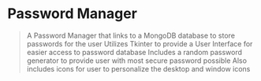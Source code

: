 # Password Manager

> A Password Manager that links to a MongoDB database to store passwords for the user
> Utilizes Tkinter to provide a User Interface for easier access to password database
> Includes a random password generator to provide user with most secure password possible
> Also includes icons for user to personalize the desktop and window icons